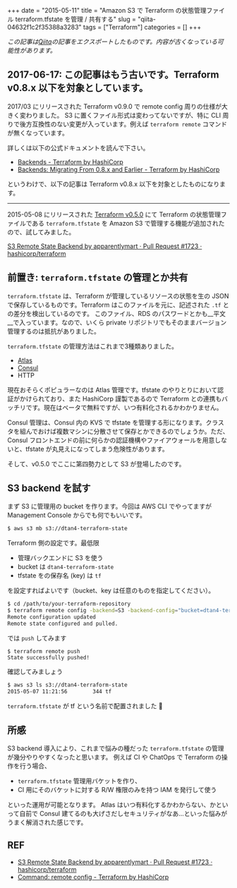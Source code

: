 +++ 
date = "2015-05-11"
title = "Amazon S3 で Terraform の状態管理ファイル terraform.tfstate を管理 / 共有する"
slug = "qiita-04632f1c2f35388a3283" 
tags = ["Terraform"]
categories = []
+++

*この記事は[Qiita](https://qiita.com/dtan4/items/04632f1c2f35388a3283)の記事をエクスポートしたものです。内容が古くなっている可能性があります。*

## 2017-06-17: この記事はもう古いです。Terraform v0.8.x 以下を対象としています。

2017/03 にリリースされた Terraform v0.9.0 で remote config 周りの仕様が大きく変わりました。
S3 に置くファイル形式は変わってないですが、特に CLI 周りで後方互換性のない変更が入っています。例えば `terraform remote` コマンドが無くなっています。

詳しくは以下の公式ドキュメントを読んで下さい。

- [Backends - Terraform by HashiCorp](https://www.terraform.io/docs/backends/index.html)
- [Backends: Migrating From 0.8.x and Earlier - Terraform by HashiCorp](https://www.terraform.io/docs/backends/legacy-0-8.html)

というわけで、以下の記事は Terraform v0.8.x 以下を対象としたものになります。

---

2015-05-08 にリリースされた [Terraform v0.5.0](36c2bd6c65097107049928b11863368515fc5e3e) にて Terraform の状態管理ファイルである `terraform.tfstate` を Amazon S3 で管理する機能が追加されたので、試してみました。

[S3 Remote State Backend by apparentlymart · Pull Request #1723 · hashicorp/terraform](https://github.com/hashicorp/terraform/pull/1723)

## 前置き: `terraform.tfstate` の管理とか共有

`terraform.tfstate` は、Terraform が管理しているリソースの状態を生の JSON で保存しているものです。Terraform はこのファイルを元に、記述された `.tf` との差分を検出しているのです。
このファイル、RDS のパスワードとかも__平文__で入っています。なので、いくら private リポジトリでもそのままバージョン管理するのは抵抗がありました。

`terraform.tfstate` の管理方法はこれまで3種類ありました。

- [Atlas](https://atlas.hashicorp.com/)
- [Consul](https://www.consul.io/)
- HTTP

現在おそらくポピュラーなのは Atlas 管理です。tfstate のやりとりにおいて認証がかけられており、また HashiCorp 謹製であるので Terraform との連携もバッチリです。現在はベータで無料ですが、いつ有料化されるかわかりません。

Consul 管理は、Consul 内の KVS で tfstate を管理する形になります。クラスタを組んでおけば複数マシンに分散させて保存とかできるのでしょうか。ただ、Consul フロントエンドの前に何らかの認証機構やファイアウォールを用意しないと、tfstate が丸見えになってしまう危険性があります。

そして、v0.5.0 でここに第四勢力として S3 が登場したのです。

## S3 backend を試す

まず S3 に管理用の bucket を作ります。今回は AWS CLI でやってますが Management Console からでも何でもいいです。

```bash
$ aws s3 mb s3://dtan4-terraform-state
```

Terraform 側の設定です。最低限

- 管理バックエンドに S3 を使う
- bucket は `dtan4-terraform-state`
- tfstate をの保存名 (key) は `tf`

を設定すればよいです（bucket、key は任意のものを指定してください）。

```bash
$ cd /path/to/your-terraform-repository
$ terraform remote config -backend=S3 -backend-config="bucket=dtan4-terraform-state" -backend-config="key=tf"
Remote configuration updated
Remote state configured and pulled.
```

では `push` してみます

```
$ terraform remote push
State successfully pushed!
```

確認してみましょう

```bash
$ aws s3 ls s3://dtan4-terraform-state
2015-05-07 11:21:56        344 tf
```

`terraform.tfstate` が tf という名前で配置されました :tada: 

## 所感

S3 backend 導入により、これまで悩みの種だった `terraform.tfstate` の管理が幾分やりやすくなったと思います。
例えば CI や ChatOps で Terraform の操作を行う場合、

- `terraform.tfstate` 管理用バケットを作り、
- CI 用にそのバケットに対する R/W 権限のみを持つ IAM を発行して使う

といった運用が可能となります。
Atlas はいつ有料化するかわからない、かといって自前で Consul 建てるのも大げさだしセキュリティがなあ…といった悩みがうまく解消された感じです。

## REF
- [S3 Remote State Backend by apparentlymart · Pull Request #1723 · hashicorp/terraform](https://github.com/hashicorp/terraform/pull/1723)
- [Command: remote config - Terraform by HashiCorp](https://www.terraform.io/docs/commands/remote-config.html)
